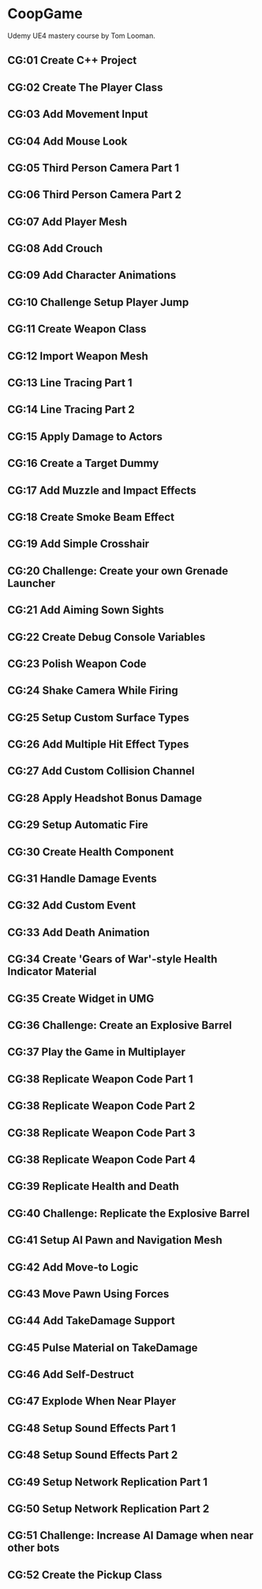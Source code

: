 # CoopGame
Udemy UE4 mastery course by Tom Looman.


## CG:01 Create C++ Project ##

## CG:02 Create The Player Class ##

## CG:03 Add Movement Input ##

## CG:04 Add Mouse Look ##

## CG:05 Third Person Camera Part 1 ##

## CG:06 Third Person Camera Part 2 ##

## CG:07 Add Player Mesh ##

## CG:08 Add Crouch ##

## CG:09 Add Character Animations ##

## CG:10 Challenge Setup Player Jump ##

## CG:11 Create Weapon Class ##

## CG:12 Import Weapon Mesh ##

## CG:13 Line Tracing Part 1 ##

## CG:14 Line Tracing Part 2 ##

## CG:15 Apply Damage to Actors ##

## CG:16 Create a Target Dummy ##

## CG:17 Add Muzzle and Impact Effects ##

## CG:18 Create Smoke Beam Effect ##

## CG:19 Add Simple Crosshair ##

## CG:20 Challenge: Create your own Grenade Launcher ##

## CG:21 Add Aiming Sown Sights ##

## CG:22 Create Debug Console Variables ##

## CG:23 Polish Weapon Code ##

## CG:24 Shake Camera While Firing ##

## CG:25 Setup Custom Surface Types ##

## CG:26 Add Multiple Hit Effect Types ##

## CG:27 Add Custom Collision Channel ##

## CG:28 Apply Headshot Bonus Damage ##

## CG:29 Setup Automatic Fire ##

## CG:30 Create Health Component ##

## CG:31 Handle Damage Events ##

## CG:32 Add Custom Event ##

## CG:33 Add Death Animation ##

## CG:34 Create 'Gears of War'-style Health Indicator Material ##

## CG:35 Create Widget in UMG ##

## CG:36 Challenge: Create an Explosive Barrel ##

## CG:37 Play the Game in Multiplayer ##

## CG:38 Replicate Weapon Code Part 1 ##

## CG:38 Replicate Weapon Code Part 2 ##

## CG:38 Replicate Weapon Code Part 3 ##

## CG:38 Replicate Weapon Code Part 4 ##

## CG:39 Replicate Health and Death ##

## CG:40 Challenge: Replicate the Explosive Barrel ##

## CG:41 Setup AI Pawn and Navigation Mesh ##

## CG:42 Add Move-to Logic ##

## CG:43 Move Pawn Using Forces ##

## CG:44 Add TakeDamage Support ##

## CG:45 Pulse Material on TakeDamage ##

## CG:46 Add Self-Destruct ##

## CG:47 Explode When Near Player ##

## CG:48 Setup Sound Effects Part 1 ##

## CG:48 Setup Sound Effects Part 2 ##

## CG:49 Setup Network Replication Part 1 ##

## CG:50 Setup Network Replication Part 2 ##

## CG:51 Challenge: Increase AI Damage when near other bots ##

## CG:52 Create the Pickup Class ##